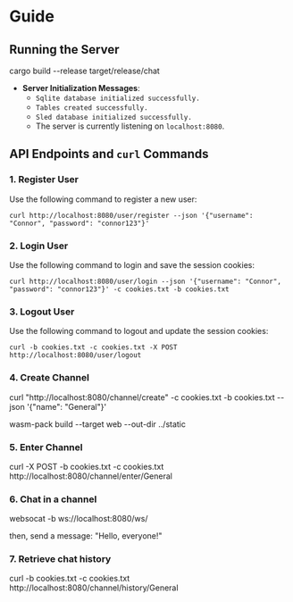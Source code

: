 # Guide

## Running the Server
cargo build --release
target/release/chat
- **Server Initialization Messages**:
  - `Sqlite database initialized successfully.`
  - `Tables created successfully.`
  - `Sled database initialized successfully.`
  - The server is currently listening on `localhost:8080`.

## API Endpoints and `curl` Commands

### 1. Register User

Use the following command to register a new user:

    curl http://localhost:8080/user/register --json '{"username": "Connor", "password": "connor123"}'

### 2. Login User

Use the following command to login and save the session cookies:

    curl http://localhost:8080/user/login --json '{"username": "Connor", "password": "connor123"}' -c cookies.txt -b cookies.txt

### 3. Logout User

Use the following command to logout and update the session cookies:

    curl -b cookies.txt -c cookies.txt -X POST http://localhost:8080/user/logout

### 4. Create Channel

curl "http://localhost:8080/channel/create" -c cookies.txt -b cookies.txt --json '{"name": "General"}'

wasm-pack build --target web --out-dir ../static


### 5. Enter Channel

curl -X POST -b cookies.txt -c cookies.txt http://localhost:8080/channel/enter/General

### 6. Chat in a channel

websocat -b ws://localhost:8080/ws/

then, send a message: "Hello, everyone!"

### 7. Retrieve chat history

curl -b cookies.txt -c cookies.txt http://localhost:8080/channel/history/General

